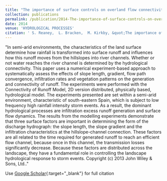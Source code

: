```yaml
---
title: "The importance of surface controls on overland flow connectivity in semi-arid environments: results from a numerical experimental approach"
collection: publications
permalink: /publication/2014-The-importance-of-surface-controls-on-overland-flow-connectivity-in-semi-arid-environments-results-from-a-numerical-experimental-approach
date: 2014
venue: 'HYDROLOGICAL PROCESSES'
citation: ' S. Reaney,  L. Bracken,  M. Kirkby, &quot;The importance of surface controls on overland flow connectivity in semi-arid environments: results from a numerical experimental approach.&quot; HYDROLOGICAL PROCESSES, {2014}.'
---
```

"In semi-arid environments, the characteristics of the land surface determine how rainfall is transformed into surface runoff and influences how this runoff moves from the hillslopes into river channels. Whether or not water reaches the river channel is determined by the hydrological connectivity. This paper uses a numerical experiment-based approach to systematically assess the effects of slope length, gradient, flow path convergence, infiltration rates and vegetation patterns on the generation and connectivity of runoff. The experiments were performed with the Connectivity of Runoff Model, 2D version distributed, physically based, hydrological model. The experiments presented are set within a semi-arid environment, characteristic of south-eastern Spain, which is subject to low frequency high rainfall intensity storm events. As a result, the dominant hydrological processes are infiltration excess runoff generation and surface flow dynamics. The results from the modelling experiments demonstrate that three surface factors are important in determining the form of the discharge hydrograph: the slope length, the slope gradient and the infiltration characteristics at the hillslope-channel connection. These factors are all related to the time required for generated runoff to reach an efficient flow channel, because once in this channel, the transmission losses significantly decrease. Because these factors are distributed across the landscape, they have a fundamental role in controlling the landscape hydrological response to storm events. Copyright (c) 2013 John Wiley &amp; Sons, Ltd.."

Use [Google Scholar](https://scholar.google.com/scholar?q=The+importance+of+surface+controls+on+overland+flow+connectivity+in+semi+arid+environments:+results+from+a+numerical+experimental+approach){:target="_blank"} for full citation